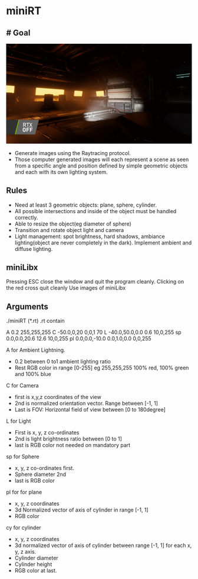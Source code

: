 # miniRT
## # Goal
![alt text](unity_rtxgi.gif)
- Generate images using the Raytracing protocol.
- Those computer generated images will each represent a scene as seen from a specific angle and position defined by simple geometric objects and each with its own lighting system.

## Rules

- Need at least 3 geometric objects: plane, sphere, cylinder.
- All possible intersections and inside of the object must be handled correctly.
- Able to resize the object(eg diameter of sphere)
- Transition and rotate object light and camera
- Light management: spot brightness, hard shadows, ambiance lighting(object are never completely in the dark). Implement ambient and diffuse lighting.

## miniLibx
Pressing ESC close the window and quit the program cleanly.
Clicking on the red cross quit cleanly
Use images of miniLibx

## Arguments
./miniRT  (*.rt)
.rt contain

A 0.2 255,255,255
C -50.0,0,20 0,0,1 70
L -40.0,50.0,0.0 0.6 10,0,255
sp 0.0,0.0,20.6 12.6 10,0,255
pl 0.0,0.0,-10.0 0.0,1.0,0.0 0,0,255

A for Ambient Lightning.

- 0.2 between 0 to1 ambient lighting ratio
- Rest RGB color in range [0-255] eg 255,255,255 100% red, 100% green and 100% blue

C for Camera

- first is x,y,z coordinates of the view
- 2nd is normalized orientation vector. Range between [-1, 1]
- Last is FOV: Horizontal field of view between [0 to 180degree]

L for Light

- First is x, y, z co-ordinates
- 2nd is light brightness ratio between [0 to 1]
- last is RGB color not needed on mandatory part

sp for Sphere

- x, y, z co-ordinates first.
- Sphere diameter 2nd
- last is RGB color

pl for for plane

- x, y, z coordinates
- 3d Normalized vector of axis of cylinder in range [-1, 1]
- RGB color

cy for cylinder

- x, y, z coordinates
- 3d normalized vector of axis of cylinder between range [-1, 1] for each x, y, z axis.
- Cylinder diameter
- Cylinder height
- RGB color at last.
